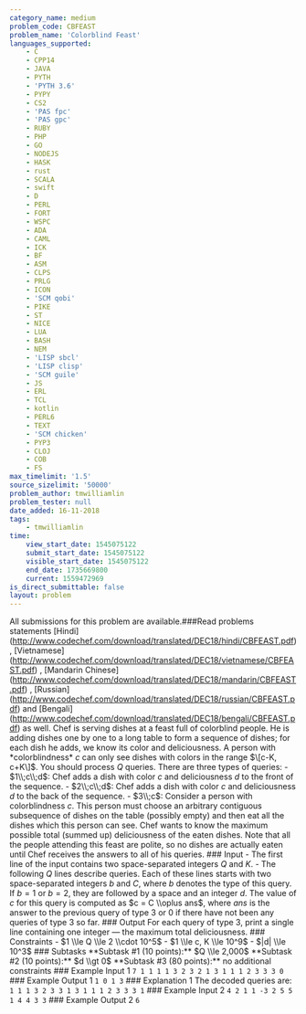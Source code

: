 ```yaml
---
category_name: medium
problem_code: CBFEAST
problem_name: 'Colorblind Feast'
languages_supported:
    - C
    - CPP14
    - JAVA
    - PYTH
    - 'PYTH 3.6'
    - PYPY
    - CS2
    - 'PAS fpc'
    - 'PAS gpc'
    - RUBY
    - PHP
    - GO
    - NODEJS
    - HASK
    - rust
    - SCALA
    - swift
    - D
    - PERL
    - FORT
    - WSPC
    - ADA
    - CAML
    - ICK
    - BF
    - ASM
    - CLPS
    - PRLG
    - ICON
    - 'SCM qobi'
    - PIKE
    - ST
    - NICE
    - LUA
    - BASH
    - NEM
    - 'LISP sbcl'
    - 'LISP clisp'
    - 'SCM guile'
    - JS
    - ERL
    - TCL
    - kotlin
    - PERL6
    - TEXT
    - 'SCM chicken'
    - PYP3
    - CLOJ
    - COB
    - FS
max_timelimit: '1.5'
source_sizelimit: '50000'
problem_author: tmwilliamlin
problem_tester: null
date_added: 16-11-2018
tags:
    - tmwilliamlin
time:
    view_start_date: 1545075122
    submit_start_date: 1545075122
    visible_start_date: 1545075122
    end_date: 1735669800
    current: 1559472969
is_direct_submittable: false
layout: problem
---
```

All submissions for this problem are available.\###Read problems statements \[Hindi\](http://www.codechef.com/download/translated/DEC18/hindi/CBFEAST.pdf) , \[Vietnamese\](http://www.codechef.com/download/translated/DEC18/vietnamese/CBFEAST.pdf) , \[Mandarin Chinese\](http://www.codechef.com/download/translated/DEC18/mandarin/CBFEAST.pdf) , \[Russian\](http://www.codechef.com/download/translated/DEC18/russian/CBFEAST.pdf) and \[Bengali\](http://www.codechef.com/download/translated/DEC18/bengali/CBFEAST.pdf) as well. Chef is serving dishes at a feast full of colorblind people. He is adding dishes one by one to a long table to form a sequence of dishes; for each dish he adds, we know its color and deliciousness. A person with \*colorblindness\* $c$ can only see dishes with colors in the range $\[c-K, c+K\]$. You should process $Q$ queries. There are three types of queries: - $1\\;c\\;d$: Chef adds a dish with color $c$ and deliciousness $d$ to the front of the sequence. - $2\\;c\\;d$: Chef adds a dish with color $c$ and deliciousness $d$ to the back of the sequence. - $3\\;c$: Consider a person with colorblindness $c$. This person must choose an arbitrary contiguous subsequence of dishes on the table (possibly empty) and then eat all the dishes which this person can see. Chef wants to know the maximum possible total (summed up) deliciousness of the eaten dishes. Note that all the people attending this feast are polite, so no dishes are actually eaten until Chef receives the answers to all of his queries. ### Input - The first line of the input contains two space-separated integers $Q$ and $K$. - The following $Q$ lines describe queries. Each of these lines starts with two space-separated integers $b$ and $C$, where $b$ denotes the type of this query. If $b = 1$ or $b = 2$, they are followed by a space and an integer $d$. The value of $c$ for this query is computed as $c = C \\oplus ans$, where $ans$ is the answer to the previous query of type $3$ or $0$ if there have not been any queries of type $3$ so far. ### Output For each query of type $3$, print a single line containing one integer — the maximum total deliciousness. ### Constraints - $1 \\le Q \\le 2 \\cdot 10^5$ - $1 \\le c, K \\le 10^9$ - $|d| \\le 10^3$ ### Subtasks \*\*Subtask #1 (10 points):\*\* $Q \\le 2,000$ \*\*Subtask #2 (10 points):\*\* $d \\gt 0$ \*\*Subtask #3 (80 points):\*\* no additional constraints ### Example Input 1 ``` 7 1 1 1 1 3 2 3 2 1 3 1 1 1 2 3 3 3 0 ``` ### Example Output 1 ``` 1 0 1 3 ``` ### Explanation 1 The decoded queries are: ``` 1 1 1 3 2 3 3 1 3 1 1 1 2 3 3 3 1 ``` ### Example Input 2 ``` 4 2 1 1 -3 2 5 5 1 4 4 3 3 ``` ### Example Output 2 ``` 6 ```
